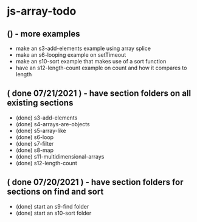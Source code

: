 # js-array-todo

## () - more examples
* make an s3-add-elements example using array splice
* make an s6-looping example on setTimeout
* make an s10-sort example that makes use of a sort function
* have an s12-length-count example on count and how it compares to length

## ( done 07/21/2021 ) - have section folders on all existing sections
* (done) s3-add-elements
* (done) s4-arrays-are-objects
* (done) s5-array-like
* (done) s6-loop
* (done) s7-filter
* (done) s8-map
* (done) s11-multidimensional-arrays
* (done) s12-length-count

## ( done 07/20/2021 ) - have section folders for sections on find and sort
* (done) start an s9-find folder
* (done) start an s10-sort folder